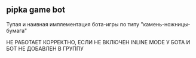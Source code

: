 ## pipka game bot

Тупая и наивная имплементация бота-игры по типу "камень-ножницы-бумага"

НЕ РАБОТАЕТ КОРРЕКТНО, ЕСЛИ НЕ ВКЛЮЧЕН INLINE MODE У БОТА И БОТ НЕ ДОБАВЛЕН В ГРУППУ
